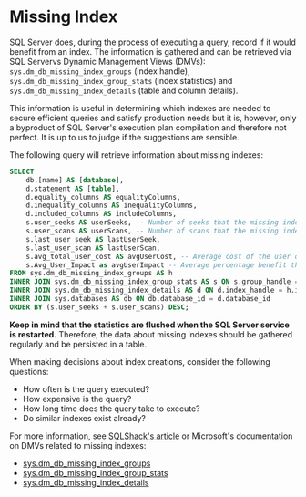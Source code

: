 # Missing Index

SQL Server does, during the process of executing a query, record if it would benefit from an index. The information is gathered and can be retrieved via SQL Servervs Dynamic Management Views (DMVs): `sys.dm_db_missing_index_groups` (index handle), `sys.dm_db_missing_index_group_stats` (index statistics) and `sys.dm_db_missing_index_details` (table and column details).

This information is useful in determining which indexes are needed to secure efficient queries and satisfy production needs but it is, however, only a byproduct of SQL Server's execution plan compilation and therefore not perfect. It is up to us to judge if the suggestions are sensible.

The following query will retrieve information about missing indexes:

```sql
SELECT
    db.[name] AS [database],
    d.statement AS [table],
    d.equality_columns AS equalityColumns,
    d.inequality_columns AS inequalityColumns,
    d.included_columns AS includeColumns,
    s.user_seeks AS userSeeks, -- Number of seeks that the missing index could have been used for
    s.user_scans AS userScans, -- Number of scans that the missing index could have been used for
    s.last_user_seek AS lastUserSeek,
    s.last_user_scan AS lastUserScan,
    s.avg_total_user_cost AS avgUserCost, -- Average cost of the user queries that could be reduced by the index
    s.Avg_User_Impact as avgUserImpact -- Average percentage benefit that user queries could experience from implementing the missing index
FROM sys.dm_db_missing_index_groups AS h
INNER JOIN sys.dm_db_missing_index_group_stats AS s ON s.group_handle = h.index_group_handle
INNER JOIN sys.dm_db_missing_index_details AS d ON d.index_handle = h.index_handle
INNER JOIN sys.databases AS db ON db.database_id = d.database_id
ORDER BY (s.user_seeks + s.user_scans) DESC;
```

**Keep in mind that the statistics are flushed when the SQL Server service is restarted.** Therefore, the data about missing indexes should be gathered regularly and be persisted in a table.

When making decisions about index creations, consider the following questions:

- How often is the query executed?
- How expensive is the query?
- How long time does the query take to execute?
- Do similar indexes exist already?

For more information, see [SQLShack's article](https://www.sqlshack.com/collecting-aggregating-analyzing-missing-sql-server-index-stats/) or Microsoft's documentation on DMVs related to missing indexes:

- [sys.dm_db_missing_index_groups](https://docs.microsoft.com/en-us/sql/relational-databases/system-dynamic-management-views/sys-dm-db-missing-index-groups-transact-sql?view=sql-server-ver16)
- [sys.dm_db_missing_index_group_stats](https://docs.microsoft.com/en-us/sql/relational-databases/system-dynamic-management-views/sys-dm-db-missing-index-group-stats-transact-sql?view=sql-server-ver16)
- [sys.dm_db_missing_index_details](https://docs.microsoft.com/en-us/sql/relational-databases/system-dynamic-management-views/sys-dm-db-missing-index-details-transact-sql?view=sql-server-ver16)
